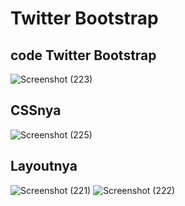 # Twitter Bootstrap
## code Twitter Bootstrap
![Screenshot (223)](https://github.com/Thoriq150/pt6_Jquery/assets/115950790/8b957f88-a4a2-4c3f-8cc0-a98544d2fb5a)
## CSSnya
![Screenshot (225)](https://github.com/Thoriq150/pt6_Jquery/assets/115950790/f3fcfe73-a3a1-4f9e-8ca5-9010fd681a87)
## Layoutnya
![Screenshot (221)](https://github.com/Thoriq150/pt6_Jquery/assets/115950790/33a823ea-dd5c-418d-ae70-396a2b2ecbfd)
![Screenshot (222)](https://github.com/Thoriq150/pt6_Jquery/assets/115950790/49e48d49-714e-4c1f-a1ca-d0b2c7d79873)
